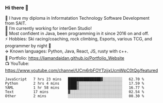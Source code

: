 ### Hi there 👋  
🏫 I have my diploma in Informatation Technology Software Development from SAIT.  
🔭 I’m currently working for interGen Studio!  
💬 Most confident in Java, been programming in it since 2016 on and off.    
⚡ Hobbies: Ski racing/coaching, rock climbing, Esports, various TCG, and programmer by night 🦉    
✈️ Known languages: Python, Java, React, JS, rusty with c++.     
🥇 Portfolio: https://liamandaidan.github.io/Portfolio_Website  
📺 YouTube: https://www.youtube.com/channel/UCm6rbFOYTzjjxUcmWpC0tQg/featured

<!--START_SECTION:waka-->

```text
JavaScript   7 hrs 23 mins   ███████████████▓░░░░░░░░░   62.70 %
Python       2 hrs 4 mins    ████▒░░░░░░░░░░░░░░░░░░░░   17.59 %
YAML         1 hr 58 mins    ████▒░░░░░░░░░░░░░░░░░░░░   16.77 %
Text         17 mins         ▓░░░░░░░░░░░░░░░░░░░░░░░░   02.54 %
Other        2 mins          ░░░░░░░░░░░░░░░░░░░░░░░░░   00.30 %
```

<!--END_SECTION:waka-->

